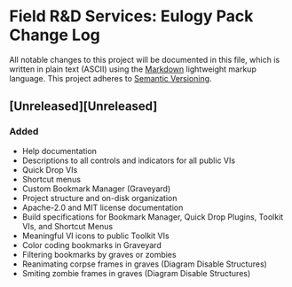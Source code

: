 # Field R&D Services: Eulogy Pack Change Log

All notable changes to this project will be documented in this file, which is written in plain text (ASCII) using the [Markdown](http://daringfireball.net/projects/markdown/syntax) lightweight markup language. This project adheres to [Semantic Versioning](http://semver.org). 

## [Unreleased][Unreleased]

### Added

- Help documentation
- Descriptions to all controls and indicators for all public VIs
- Quick Drop VIs
- Shortcut menus
- Custom Bookmark Manager (Graveyard)
- Project structure and on-disk organization
- Apache-2.0 and MIT license documentation
- Build specifications for Bookmark Manager, Quick Drop Plugins, Toolkit VIs, and Shortcut Menus
- Meaningful VI icons to public Toolkit VIs
- Color coding bookmarks in Graveyard
- Filtering bookmarks by graves or zombies
- Reanimating corpse frames in graves (Diagram Disable Structures)
- Smiting zombie frames in graves (Diagram Disable Structures)

